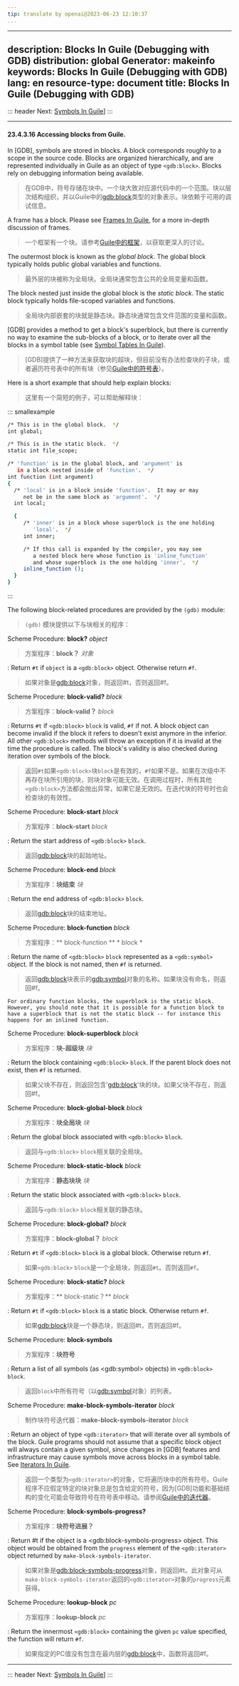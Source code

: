 ```yaml
---
tip: translate by openai@2023-06-23 12:10:37
...
```

---
description: Blocks In Guile (Debugging with GDB)
distribution: global
Generator: makeinfo
keywords: Blocks In Guile (Debugging with GDB)
lang: en
resource-type: document
title: Blocks In Guile (Debugging with GDB)
---
::: header
Next: [Symbols In Guile](Symbols-In-Guile.html#Symbols-In-Guile)]
:::

---

#### 23.4.3.16 Accessing blocks from Guile.


In [GDB], symbols are stored in blocks. A block corresponds roughly to a scope in the source code. Blocks are organized hierarchically, and are represented individually in Guile as an object of type `<gdb:block>`. Blocks rely on debugging information being available.

> 在GDB中，符号存储在块中。一个块大致对应源代码中的一个范围。块以层次结构组织，并以Guile中的<gdb:block>类型的对象表示。块依赖于可用的调试信息。


A frame has a block. Please see [Frames In Guile](Frames-In-Guile.html#Frames-In-Guile), for a more in-depth discussion of frames.

> 一个框架有一个块。请参考[Guile中的框架](Frames-In-Guile.html#Frames-In-Guile)，以获取更深入的讨论。


The outermost block is known as the *global block*. The global block typically holds public global variables and functions.

> 最外层的块被称为全局块。全局块通常包含公共的全局变量和函数。


The block nested just inside the global block is the *static block*. The static block typically holds file-scoped variables and functions.

> 全局块内部嵌套的块就是静态块。静态块通常包含文件范围的变量和函数。


[GDB] provides a method to get a block's superblock, but there is currently no way to examine the sub-blocks of a block, or to iterate over all the blocks in a symbol table (see [Symbol Tables In Guile](Symbol-Tables-In-Guile.html#Symbol-Tables-In-Guile)).

> [GDB]提供了一种方法来获取块的超块，但目前没有办法检查块的子块，或者遍历符号表中的所有块（参见[Guile中的符号表](Symbol-Tables-In-Guile.html#Symbol-Tables-In-Guile)）。


Here is a short example that should help explain blocks:

> 这里有一个简短的例子，可以帮助解释块：

::: smallexample

```bash
/* This is in the global block.  */
int global;

/* This is in the static block.  */
static int file_scope;

/* 'function' is in the global block, and 'argument' is
   in a block nested inside of 'function'.  */
int function (int argument)
{
  /* 'local' is in a block inside 'function'.  It may or may
     not be in the same block as 'argument'.  */
  int local;

  {
     /* 'inner' is in a block whose superblock is the one holding
        'local'.  */
     int inner;

     /* If this call is expanded by the compiler, you may see
        a nested block here whose function is 'inline_function'
        and whose superblock is the one holding 'inner'.  */
     inline_function ();
  }
}
```

:::


The following block-related procedures are provided by the `(gdb)` module:

> `(gdb)` 模块提供以下与块相关的程序：


Scheme Procedure: **block?** *object*

> 方案程序：**block？** *对象*


:   Return `#t` if `object` is a `<gdb:block>` object. Otherwise return `#f`.

> 如果对象是<gdb:block>对象，则返回#t，否则返回#f。


Scheme Procedure: **block-valid?** *block*

> 方案程序：**block-valid？** *block*


:   Returns `#t` if `<gdb:block>` `block` is valid, `#f` if not. A block object can become invalid if the block it refers to doesn't exist anymore in the inferior. All other `<gdb:block>` methods will throw an exception if it is invalid at the time the procedure is called. The block's validity is also checked during iteration over symbols of the block.

> 返回`#t`如果`<gdb:block>`块`block`是有效的，`#f`如果不是。如果在次级中不再存在块所引用的块，则块对象可能无效。在调用过程时，所有其他`<gdb:block>`方法都会抛出异常，如果它是无效的。在迭代块的符号时也会检查块的有效性。


Scheme Procedure: **block-start** *block*

> 方案程序：**block-start** *block*


:   Return the start address of `<gdb:block>` `block`.

> 返回<gdb:block>块的起始地址。


Scheme Procedure: **block-end** *block*

> 方案程序：**块结束** *块*


:   Return the end address of `<gdb:block>` `block`.

> 返回<gdb:block>块的结束地址。


Scheme Procedure: **block-function** *block*

> 方案程序：** block-function ** * block *


:   Return the name of `<gdb:block>` `block` represented as a `<gdb:symbol>` object. If the block is not named, then `#f` is returned.

> 返回<gdb:block>块表示的<gdb:symbol>对象的名称。如果块没有命名，则返回#f。

```
For ordinary function blocks, the superblock is the static block. However, you should note that it is possible for a function block to have a superblock that is not the static block -- for instance this happens for an inlined function.
```


Scheme Procedure: **block-superblock** *block*

> 方案程序：**块-超级块** *块*


:   Return the block containing `<gdb:block>` `block`. If the parent block does not exist, then `#f` is returned.

> 如果父块不存在，则返回包含'<gdb:block>'块的块。如果父块不存在，则返回#f。


Scheme Procedure: **block-global-block** *block*

> 方案程序：**块全局块** *块*


:   Return the global block associated with `<gdb:block>` `block`.

> 返回与`<gdb:block>` `block`相关联的全局块。


Scheme Procedure: **block-static-block** *block*

> 方案程序：**静态块块** *块*


:   Return the static block associated with `<gdb:block>` `block`.

> 返回与`<gdb:block>` `block`相关联的静态块。


Scheme Procedure: **block-global?** *block*

> 方案程序：**block-global？** *block*


:   Return `#t` if `<gdb:block>` `block` is a global block. Otherwise return `#f`.

> 如果`<gdb:block>` `block`是一个全局块，则返回`#t`。否则返回`#f`。


Scheme Procedure: **block-static?** *block*

> 方案程序：** block-static？** *block*


:   Return `#t` if `<gdb:block>` `block` is a static block. Otherwise return `#f`.

> 如果<gdb:block>块是一个静态块，则返回#t，否则返回#f。


Scheme Procedure: **block-symbols**

> 方案程序：**块符号**


:   Return a list of all symbols (as \<gdb:symbol\> objects) in `<gdb:block>` `block`.

> 返回`block`中所有符号（以<gdb:symbol>对象）的列表。


Scheme Procedure: **make-block-symbols-iterator** *block*

> 制作块符号迭代器：**make-block-symbols-iterator** *block*


:   Return an object of type `<gdb:iterator>` that will iterate over all symbols of the block. Guile programs should not assume that a specific block object will always contain a given symbol, since changes in [GDB] features and infrastructure may cause symbols move across blocks in a symbol table. See [Iterators In Guile](Iterators-In-Guile.html#Iterators-In-Guile).

> 返回一个类型为`<gdb:iterator>`的对象，它将遍历块中的所有符号。Guile程序不应假定特定的块对象总是包含给定的符号，因为[GDB]功能和基础结构的变化可能会导致符号在符号表中移动。请参阅[Guile中的迭代器](Iterators-In-Guile.html#Iterators-In-Guile)。


Scheme Procedure: **block-symbols-progress?**

> 方案程序：**块符号进展？**


:   Return #t if the object is a \<gdb:block-symbols-progress\> object. This object would be obtained from the `progress` element of the `<gdb:iterator>` object returned by `make-block-symbols-iterator`.

> 如果对象是<gdb:block-symbols-progress>对象，则返回#t。此对象可从`make-block-symbols-iterator`返回的`<gdb:iterator>`对象的`progress`元素获得。


Scheme Procedure: **lookup-block** *pc*

> 方案程序：**lookup-block** *pc*


:   Return the innermost `<gdb:block>` containing the given `pc` value specified, the function will return `#f`.

> 如果指定的PC值没有包含在最内层的<gdb:block>中，函数将返回#f。

---

::: header
Next: [Symbols In Guile](Symbols-In-Guile.html#Symbols-In-Guile)]
:::
